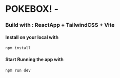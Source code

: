 # POKEBOX! - 
### Build with : ReactApp + TailwindCSS + Vite

#### Install on your local with
``` npm install ```

#### Start Running the app with
``` npm run dev ```